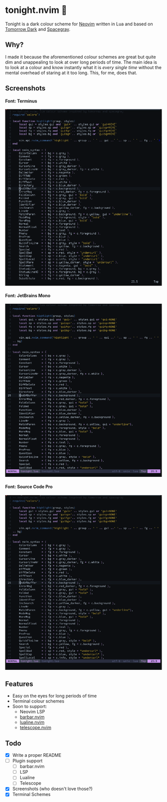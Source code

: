 # tonight.nvim 🌙

Tonight is a dark colour scheme for [Neovim](https://github.com/neovim/neovim) written in Lua and based on [Tomorrow Dark](https://github.com/chriskempson/base16-tomorrow-scheme) and [Spacegray](https://github.com/ackyshake/Spacegray.vim).

## Why?

I made it because the aforementioned colour schemes are great but quite dim and unappealing to look at over long periods of time. The main idea is to look at a colour and know instantly what it is *every single time* without the mental overhead of staring at it too long. This, for me, does that.

## Screenshots

#### Font: Terminus

![image](screenshots/terminus.png)

#### Font: JetBrains Mono

![image](screenshots/jetbrains_mono.png)

#### Font: Source Code Pro

![image](screenshots/source_code_pro.png)

## Features

- Easy on the eyes for long periods of time
- Terminal colour schemes
- Soon to support:
    - Neovim LSP
    - [barbar.nvim](https://github.com/romgrk/barbar.nvim)
    - [lualine.nvim](https://github.com/hoob3rt/lualine.nvim)
    - [telescope.nvim](https://github.com/nvim-telescope/telescope.nvim)

## Todo

- [x] Write a proper README
- [ ] Plugin support
    - [ ] barbar.nvim
    - [ ] LSP
    - [ ] Lualine
    - [ ] Telescope
- [x] Screenshots (who doesn't love those?)
- [x] Terminal Schemes
